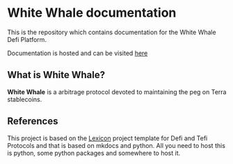 # White Whale documentation

This is the repository which contains documentation for the White Whale Defi Platform.

Documentation is hosted and can be visited [here](http://white-whale-defi-platform.github.io/docs/)

## What is White Whale?

**White Whale** is a arbitrage protocol devoted to maintaining the peg on Terra stablecoins.

## References

This project is based on the [Lexicon](https://github.com/0xFable/lexicon) project template for Defi and Tefi Protocols and that is based on mkdocs and python. All you need to host this is python, some python packages and somewhere to host it.
